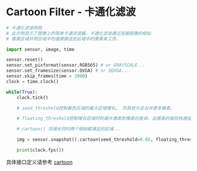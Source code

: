 Cartoon Filter - 卡通化滤波
================================

```python
# 卡通化滤波例程
# 此示例显示了图像上的简单卡通滤波器。卡通化滤波通过连接图像的相似
# 像素区域并用区域平均值替换这些区域中的像素来工作。

import sensor, image, time

sensor.reset()
sensor.set_pixformat(sensor.RGB565) # or GRAYSCALE...
sensor.set_framesize(sensor.QVGA) # or QQVGA...
sensor.skip_frames(time = 2000)
clock = time.clock()

while(True):
    clock.tick()

    # seed_threshold控制着色区域的最大区域增长。 将其放大会合并更多像素。

    # floating_threshold控制增长区域时的最大像素到像素的差异。设置高的值将快速组合图像中的所有像素。你应该使其小一些。

    # cartoon() 将增长同时两个限制都满足的区域...

    img = sensor.snapshot().cartoon(seed_threshold=0.05, floating_thresholds=0.05)

    print(clock.fps())

```

具体接口定义请参考 [cartoon](../../library/canmv/image.md#cartoon)
